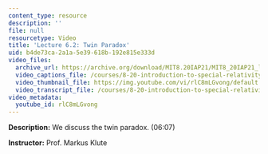 ```yaml
---
content_type: resource
description: ''
file: null
resourcetype: Video
title: 'Lecture 6.2: Twin Paradox'
uid: b4de73ca-2a1a-5e39-618b-192e815e333d
video_files:
  archive_url: https://archive.org/download/MIT8.20IAP21/MIT8_20IAP21_lec06-2_300k.mp4
  video_captions_file: /courses/8-20-introduction-to-special-relativity-january-iap-2021/28860be5ca7357dd8cef5f35da009984_rlC8mLGvong.vtt
  video_thumbnail_file: https://img.youtube.com/vi/rlC8mLGvong/default.jpg
  video_transcript_file: /courses/8-20-introduction-to-special-relativity-january-iap-2021/e2f5a60324dce70b593baa846f72ca12_rlC8mLGvong.pdf
video_metadata:
  youtube_id: rlC8mLGvong
---
```


**Description:** We discuss the twin paradox. (06:07)

**Instructor:** Prof. Markus Klute
